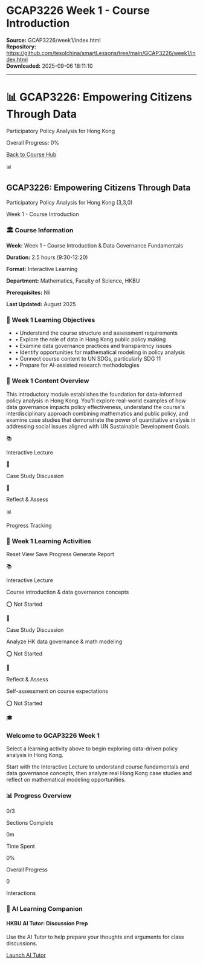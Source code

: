# GCAP3226 Week 1 - Course Introduction

**Source:** GCAP3226/week1/index.html  
**Repository:** https://github.com/tesolchina/smartLessons/tree/main/GCAP3226/week1/index.html  
**Downloaded:** 2025-09-06 18:11:10

---

# 📊 GCAP3226: Empowering Citizens Through Data

Participatory Policy Analysis for Hong Kong

Overall Progress: 0%

[ Back to Course Hub ](https://smartlessons.hkbu.tech/GCAP3226/intro.html)

📊


## GCAP3226: Empowering Citizens Through Data


Participatory Policy Analysis for Hong Kong (3,3,0)

Week 1 - Course Introduction


### 🏛️ Course Information


**Week:** Week 1 - Course Introduction & Data Governance Fundamentals

**Duration:** 2.5 hours (9:30-12:20)

**Format:** Interactive Learning

**Department:** Mathematics, Faculty of Science, HKBU

**Prerequisites:** Nil

**Last Updated:** August 2025


### 🎯 Week 1 Learning Objectives


  * • Understand the course structure and assessment requirements
  * • Explore the role of data in Hong Kong public policy making
  * • Examine data governance practices and transparency issues
  * • Identify opportunities for mathematical modeling in policy analysis
  * • Connect course content to UN SDGs, particularly SDG 11
  * • Prepare for AI-assisted research methodologies


### 📖 Week 1 Content Overview


This introductory module establishes the foundation for data-informed policy analysis in Hong Kong. You'll explore real-world examples of how data governance impacts policy effectiveness, understand the course's interdisciplinary approach combining mathematics and public policy, and examine case studies that demonstrate the power of quantitative analysis in addressing social issues aligned with UN Sustainable Development Goals.

📚

Interactive Lecture

💬

Case Study Discussion

🎯

Reflect & Assess

📊

Progress Tracking


### 🧭 Week 1 Learning Activities


Reset View  Save Progress  Generate Report

📚

Interactive Lecture

Course introduction & data governance concepts

⭕ Not Started

💬

Case Study Discussion

Analyze HK data governance & math modeling

⭕ Not Started

🎯

Reflect & Assess

Self-assessment on course expectations

⭕ Not Started

🎓


### Welcome to GCAP3226 Week 1


Select a learning activity above to begin exploring data-driven policy analysis in Hong Kong.

Start with the Interactive Lecture to understand course fundamentals and data governance concepts, then analyze real Hong Kong case studies and reflect on mathematical modeling opportunities.


### 📊 Progress Overview


0/3

Sections Complete

0m

Time Spent

0%

Overall Progress

0

Interactions


### 🤖 AI Learning Companion



#### HKBU AI Tutor: Discussion Prep


Use the AI Tutor to help prepare your thoughts and arguments for class discussions.

[ Launch AI Tutor  ](https://aitutor.hkbu.tech/chat/discussionPrep)

